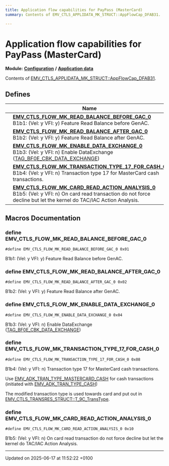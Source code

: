 ```yaml
---
title: Application flow capabilities for PayPass (MasterCard)
summary: Contents of EMV_CTLS_APPLIDATA_MK_STRUCT::AppFlowCap_DFAB31. 

---
```


# Application flow capabilities for PayPass (MasterCard)

**Module:** **[Configuration](group___a_d_k___c_o_n_f_i_g_u_r_a_t_i_o_n.md)** **/** **[Application data](group___d_e_f___c_o_n_f___a_p_p_l_i.md)**

Contents of [EMV_CTLS_APPLIDATA_MK_STRUCT::AppFlowCap_DFAB31](struct_e_m_v___c_t_l_s___a_p_p_l_i_d_a_t_a___m_k___s_t_r_u_c_t.md#variable-appflowcap-dfab31). 

## Defines

|                | Name           |
| -------------- | -------------- |
|  | **[EMV_CTLS_FLOW_MK_READ_BALANCE_BEFORE_GAC_0](group___d_e_f___f_l_o_w___m_k.md#define-emv-ctls-flow-mk-read-balance-before-gac-0)** <br>B1b1: (Vel: y VFI: y) Feature Read Balance before GenAC.  |
|  | **[EMV_CTLS_FLOW_MK_READ_BALANCE_AFTER_GAC_0](group___d_e_f___f_l_o_w___m_k.md#define-emv-ctls-flow-mk-read-balance-after-gac-0)** <br>B1b2: (Vel: y VFI: y) Feature Read Balance after GenAC.  |
|  | **[EMV_CTLS_FLOW_MK_ENABLE_DATA_EXCHANGE_0](group___d_e_f___f_l_o_w___m_k.md#define-emv-ctls-flow-mk-enable-data-exchange-0)** <br>B1b3: (Vel: y VFI: n) Enable DataExchange ([TAG_BF0E_CBK_DATA_EXCHANGE]())  |
|  | **[EMV_CTLS_FLOW_MK_TRANSACTION_TYPE_17_FOR_CASH_0](group___d_e_f___f_l_o_w___m_k.md#define-emv-ctls-flow-mk-transaction-type-17-for-cash-0)** <br>B1b4: (Vel: y VFI: n) Transaction type 17 for MasterCard cash transactions.  |
|  | **[EMV_CTLS_FLOW_MK_CARD_READ_ACTION_ANALYSIS_0](group___d_e_f___f_l_o_w___m_k.md#define-emv-ctls-flow-mk-card-read-action-analysis-0)** <br>B1b5: (Vel: y VFI: n) On card read transaction do not force decline but let the kernel do TAC/IAC Action Analysis.  |




## Macros Documentation

### define EMV_CTLS_FLOW_MK_READ_BALANCE_BEFORE_GAC_0

```
#define EMV_CTLS_FLOW_MK_READ_BALANCE_BEFORE_GAC_0 0x01
```

B1b1: (Vel: y VFI: y) Feature Read Balance before GenAC. 

### define EMV_CTLS_FLOW_MK_READ_BALANCE_AFTER_GAC_0

```
#define EMV_CTLS_FLOW_MK_READ_BALANCE_AFTER_GAC_0 0x02
```

B1b2: (Vel: y VFI: y) Feature Read Balance after GenAC. 

### define EMV_CTLS_FLOW_MK_ENABLE_DATA_EXCHANGE_0

```
#define EMV_CTLS_FLOW_MK_ENABLE_DATA_EXCHANGE_0 0x04
```

B1b3: (Vel: y VFI: n) Enable DataExchange ([TAG_BF0E_CBK_DATA_EXCHANGE]()) 

### define EMV_CTLS_FLOW_MK_TRANSACTION_TYPE_17_FOR_CASH_0

```
#define EMV_CTLS_FLOW_MK_TRANSACTION_TYPE_17_FOR_CASH_0 0x08
```

B1b4: (Vel: y VFI: n) Transaction type 17 for MasterCard cash transactions. 



 Use [EMV_ADK_TRAN_TYPE_MASTERCARD_CASH](group___t_r_a_n_s___t_y_p_e_s.md#define-emv-adk-tran-type-mastercard-cash) for cash transactions (initiated with [EMV_ADK_TRAN_TYPE_CASH](group___t_r_a_n_s___t_y_p_e_s.md#define-emv-adk-tran-type-cash)) 

 The modified transaction type is used towards card and put out in [EMV_CTLS_TRANSRES_STRUCT::T_9C_TransType](struct_e_m_v___c_t_l_s___t_r_a_n_s_r_e_s___s_t_r_u_c_t.md#variable-t-9c-transtype). 


### define EMV_CTLS_FLOW_MK_CARD_READ_ACTION_ANALYSIS_0

```
#define EMV_CTLS_FLOW_MK_CARD_READ_ACTION_ANALYSIS_0 0x10
```

B1b5: (Vel: y VFI: n) On card read transaction do not force decline but let the kernel do TAC/IAC Action Analysis. 



-------------------------------

Updated on 2025-06-17 at 11:52:22 +0100
